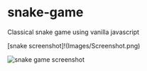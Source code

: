 # snake-game
Classical snake game using vanilla javascript

[snake screenshot]!(Images/Screenshot.png)

![snake game screenshot](https://github.com/rohitbakoliya/snake-game/master/Images/img.png)
